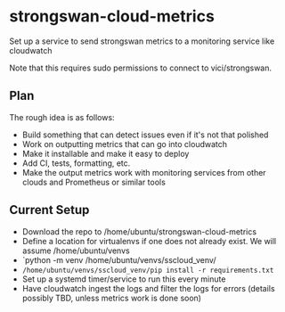 # strongswan-cloud-metrics

Set up a service to send strongswan metrics to a monitoring service like cloudwatch

Note that this requires sudo permissions to connect to vici/strongswan.

## Plan

The rough idea is as follows:

* Build something that can detect issues even if it's not that polished
* Work on outputting metrics that can go into cloudwatch
* Make it installable and make it easy to deploy
* Add CI, tests, formatting, etc.
* Make the output metrics work with monitoring services from other clouds and Prometheus or similar tools

## Current Setup

* Download the repo to /home/ubuntu/strongswan-cloud-metrics
* Define a location for virtualenvs if one does not already exist. We will assume /home/ubuntu/venvs
* `python -m venv /home/ubuntu/venvs/sscloud_venv/
* `/home/ubuntu/venvs/sscloud_venv/pip install -r requirements.txt`
* Set up a systemd timer/service to run this every minute
* Have cloudwatch ingest the logs and filter the logs for errors (details possibly TBD, unless metrics work is done soon)
